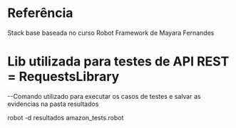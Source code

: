 # Referência
Stack base baseada no curso Robot Framework de Mayara Fernandes

# Lib utilizada para testes de API REST = RequestsLibrary


--Comando utilizado para executar os casos de testes e salvar as evidencias na pasta resultados

robot -d resultados amazon_tests.robot
